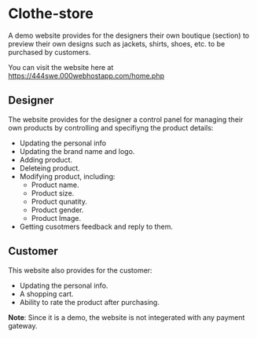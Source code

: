 # Clothe-store
A demo website provides for the designers their own boutique (section) to preview their own designs such as jackets, shirts, shoes, etc. to be purchased by customers.

You can visit the website here at https://444swe.000webhostapp.com/home.php

## Designer
The website provides for the designer a control panel for managing their own products by controlling and specifiyng the product details:
  - Updating the personal info
  - Updating the brand name and logo.
  - Adding product.
  - Deleteing product.
  - Modifying product, including:
    - Product name.
    - Product size.
    - Product qunatity.
    - Product gender.
    - Product Image.
  - Getting cusotmers feedback and reply to them.
  
## Customer
This website also provides for the customer:
  - Updating the personal info.
  - A shopping cart.
  - Ability to rate the product after purchasing.

**Note**: Since it is a demo, the website is not integerated with any payment gateway.
